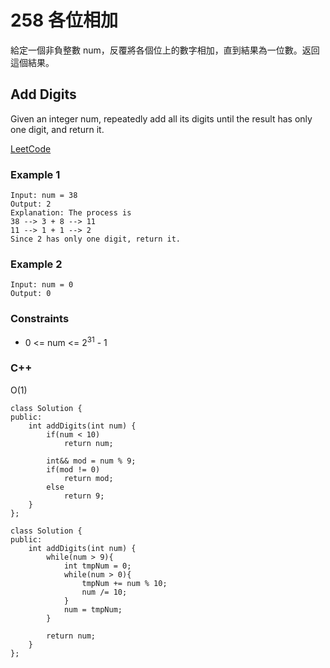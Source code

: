 # 258 各位相加

給定一個非負整數 num，反覆將各個位上的數字相加，直到結果為一位數。返回這個結果。

## Add Digits


Given an integer num, repeatedly add all its digits until the result has only one digit, and return it.
 

[LeetCode](https://leetcode.cn/problems/add-digits/)

### Example 1

```
Input: num = 38
Output: 2
Explanation: The process is
38 --> 3 + 8 --> 11
11 --> 1 + 1 --> 2 
Since 2 has only one digit, return it.
```

### Example 2

```
Input: num = 0
Output: 0
```


### Constraints

* 0 <= num <= 2<sup>31</sup> - 1  

### C++ 

O(1)

```
class Solution {
public:
    int addDigits(int num) {
        if(num < 10)
            return num;

        int&& mod = num % 9;
        if(mod != 0)
            return mod;
        else
            return 9;
    }
};
```

```
class Solution {
public:
    int addDigits(int num) {
        while(num > 9){
            int tmpNum = 0;
            while(num > 0){
                tmpNum += num % 10;
                num /= 10;
            }
            num = tmpNum;
        }

        return num;
    }
};
```